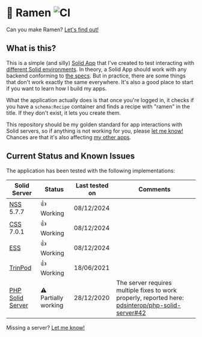 # 🍜 Ramen ![CI](https://github.com/NoelDeMartin/ramen/actions/workflows/ci.yml/badge.svg)

Can you make Ramen? [Let's find out!](https://ramen.noeldemartin.com)

## What is this?

This is a simple (and silly) [Solid App](https://solidproject.org) that I've created to test interacting with [different Solid environments](#current-status-and-known-issues). In theory, a Solid App should work with any backend conforming to [the specs](https://solidproject.org/TR/). But in practice, there are some things that don't work exactly the same everywhere. It's also a good place to start if you want to learn how I build my apps.

What the application actually does is that once you're logged in, it checks if you have a `schema:Recipe` container and finds a recipe with "ramen" in the title. If they don't exist, it lets you create them.

This repository should be my golden standard for app interactions with Solid servers, so if anything is not working for you, please [let me know!](https://github.com/NoelDeMartin/ramen/issues/new) Chances are that it's also affecting [my other apps](https://github.com/search?q=org%3ANoelDeMartin%20topic%3Asolid-app&type=repositories).

## Current Status and Known Issues

The application has been tested with the following implementations:

| Solid Server                                                              | Status                      | Last tested on | Comments                                                                                                                                                       |
| ------------------------------------------------------------------------- | --------------------------- | -------------- | -------------------------------------------------------------------------------------------------------------------------------------------------------------- |
| [NSS](https://github.com/solid/node-solid-server) 5.7.7                   | :thumbsup: Working          | 08/12/2024     |                                                                                                                                                                |
| [CSS](https://github.com/CommunitySolidServer/CommunitySolidServer) 7.0.1 | :thumbsup: Working          | 08/12/2024     |                                                                                                                                                                |
| [ESS](https://inrupt.com/products/enterprise-solid-server/)               | :thumbsup: Working          | 08/12/2024     |                                                                                                                                                                |
| [TrinPod](https://trinpod.us/)                                            | :thumbsup: Working          | 18/06/2021     |                                                                                                                                                                |
| [PHP Solid Server](https://github.com/pdsinterop/php-solid-server)        | :warning: Partially working | 28/12/2020     | The server requires multiple fixes to work properly, reported here: [pdsinterop/php-solid-server#42](https://github.com/pdsinterop/php-solid-server/issues/42) |

Missing a server? [Let me know!](https://github.com/NoelDeMartin/ramen/issues/new)
